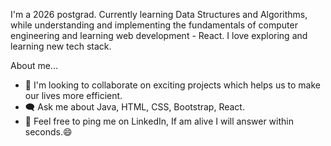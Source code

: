 I'm a 2026 postgrad. Currently learning Data Structures and Algorithms, while understanding and implementing the fundamentals of
computer engineering and learning web development - React. I love exploring and learning new tech stack.

About me...

- 🤝 I'm looking to collaborate on exciting projects which helps us to make our lives more efficient.
- 🗨️ Ask me about Java, HTML, CSS, Bootstrap, React.
- 🌱 Feel free to ping me on LinkedIn, If am alive I will answer within seconds.😄

<!---
xujalz/xujalz is a ✨ special ✨ repository because its `README.md` (this file) appears on your GitHub profile.
You can click the Preview link to take a look at your changes.
--->
